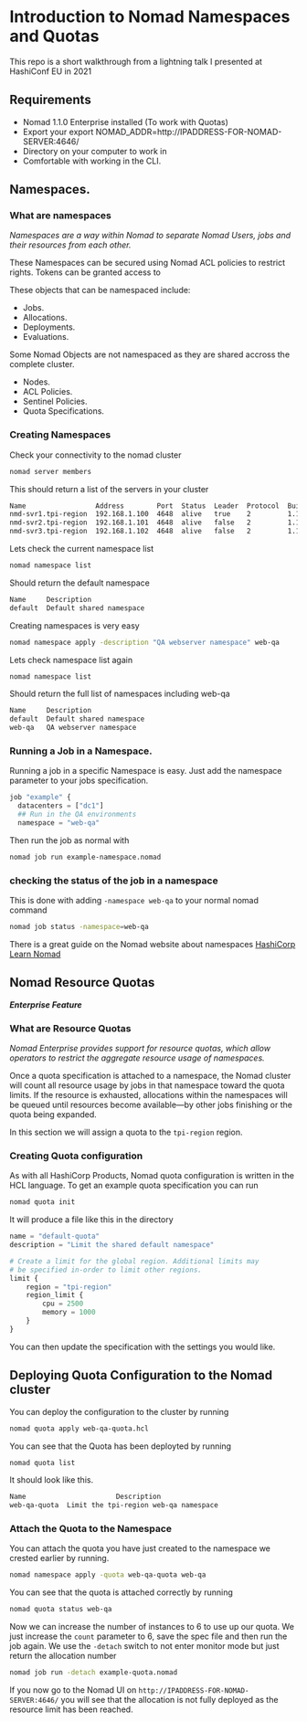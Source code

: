 # Introduction to Nomad Namespaces and Quotas
This repo is a short walkthrough from a lightning talk I presented at HashiConf EU in 2021

## Requirements
* Nomad 1.1.0 Enterprise installed (To work with Quotas)
* Export your export NOMAD_ADDR=http://IPADDRESS-FOR-NOMAD-SERVER:4646/
* Directory on your computer to work in
* Comfortable with working in the CLI.

## Namespaces.

### What are namespaces

*Namespaces are a way within Nomad to separate Nomad Users, jobs and their resources from each other.*

These Namespaces can be secured using Nomad ACL policies to restrict rights.
Tokens can be granted access to

These objects that can be namespaced include:
* Jobs.
* Allocations.
* Deployments.
* Evaluations.

Some Nomad Objects are not namespaced as they are shared accross the complete cluster.
* Nodes.
* ACL Policies.
* Sentinel Policies.
* Quota Specifications.

### Creating Namespaces

Check your connectivity to the nomad cluster
```bash
nomad server members
```
This should return a list of the servers in your cluster
```bash
Name                 Address        Port  Status  Leader  Protocol  Build      Datacenter  Region
nmd-svr1.tpi-region  192.168.1.100  4648  alive   true    2         1.1.0+ent  tpi-dc1     tpi-region
nmd-svr2.tpi-region  192.168.1.101  4648  alive   false   2         1.1.0+ent  tpi-dc1     tpi-region
nmd-svr3.tpi-region  192.168.1.102  4648  alive   false   2         1.1.0+ent  tpi-dc1     tpi-region
```
Lets check the current namespace list
```bash
nomad namespace list
```
Should return the default namespace
```bash
Name     Description
default  Default shared namespace
```
Creating namespaces is very easy
```bash
nomad namespace apply -description "QA webserver namespace" web-qa
```
Lets check namespace list again
```bash
nomad namespace list
```
Should return the full list of namespaces including web-qa
```bash
Name     Description
default  Default shared namespace
web-qa   QA webserver namespace
```

### Running a Job in a Namespace.
Running a job in a specific Namespace is easy.
Just add the namespace parameter to your jobs specification.
```terraform
job "example" {
  datacenters = ["dc1"]
  ## Run in the QA environments
  namespace = "web-qa"
```
Then run the job as normal with
```bash
nomad job run example-namespace.nomad
```

### checking the status of the job in a namespace
This is done with adding `-namespace web-qa` to your normal nomad command
```bash
nomad job status -namespace=web-qa
```
There is a great guide on the Nomad website about namespaces [HashiCorp Learn Nomad](https://learn.hashicorp.com/tutorials/nomad/namespaces)



## Nomad Resource Quotas
***Enterprise Feature***

### What are Resource Quotas
*Nomad Enterprise provides support for resource quotas, which allow operators to restrict the aggregate resource usage of namespaces.*

Once a quota specification is attached to a namespace, the Nomad cluster will count all resource usage by jobs in that namespace toward the quota limits. If the resource is exhausted, allocations within the namespaces will be queued until resources become available—by other jobs finishing or the quota being expanded.

In this section we will assign a quota to the `tpi-region` region.

### Creating Quota configuration

As with all HashiCorp Products, Nomad quota configuration is written in the HCL language.
To get an example quota specification you can run
```bash
nomad quota init
```
It will produce a file like this in the directory
```terraform
name = "default-quota"
description = "Limit the shared default namespace"

# Create a limit for the global region. Additional limits may
# be specified in-order to limit other regions.
limit {
    region = "tpi-region"
    region_limit {
        cpu = 2500
        memory = 1000
    }
}
```

You can then update the specification with the settings you would like.

## Deploying Quota Configuration to the Nomad cluster
You can deploy the configuration to the cluster by running
```bash
nomad quota apply web-qa-quota.hcl
```
You can see that the Quota has been deployted by running
```bash
nomad quota list
```
It should look like this.
```bash
Name                      Description
web-qa-quota  Limit the tpi-region web-qa namespace
```

### Attach the Quota to the Namespace
You can attach the quota you have just created to the namespace we crested earlier by running.
```bash
nomad namespace apply -quota web-qa-quota web-qa
```
You can see that the quota is attached correctly by running
```bash
nomad quota status web-qa
```
Now we can increase the number of instances to 6 to use up our quota.
We just increase the `count` parameter to 6, save the spec file and then run the job again.
We use the `-detach` switch to not enter monitor mode but just return the allocation number
```bash
nomad job run -detach example-quota.nomad
```

If you now go to the Nomad UI on `http://IPADDRESS-FOR-NOMAD-SERVER:4646/` you will see
that the allocation is not fully deployed as the resource limit has been reached.